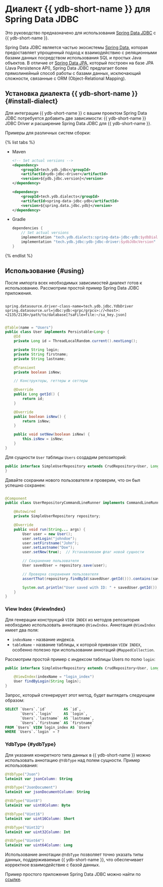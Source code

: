 # Диалект {{ ydb-short-name }} для Spring Data JDBC

Это руководство предназначено для использования [Spring Data JDBC](https://spring.io/projects/spring-data-jdbc) с {{ ydb-short-name }}.

Spring Data JDBC является частью экосистемы [Spring Data](https://spring.io/projects/spring-data), которая предоставляет упрощенный подход к взаимодействию с реляционными базами данных посредством использования SQL и простых Java объектов. В отличие от [Spring Data JPA](https://spring.io/projects/spring-data-jpa), который построен на базе JPA (Java Persistence API), Spring Data JDBC предлагает более прямолинейный способ работы с базами данных, исключающий сложности, связанные с ORM (Object-Relational Mapping).

## Установка диалекта {{ ydb-short-name }} {#install-dialect}

Для интеграции {{ ydb-short-name }} с вашим проектом Spring Data JDBC потребуется добавить две зависимости: {{ ydb-short-name }} JDBC Driver и расширение Spring Data JDBC для {{ ydb-short-name }}.

Примеры для различных систем сборки:

{% list tabs %}

- Maven

    ```xml
    <!-- Set actual versions -->
    <dependency>
        <groupId>tech.ydb.jdbc</groupId>
        <artifactId>ydb-jdbc-driver</artifactId>
        <version>${ydb.jdbc.version}</version>
    </dependency>

    <dependency>
        <groupId>tech.ydb.dialects</groupId>
        <artifactId>spring-data-jdbc-ydb</artifactId>
        <version>${spring.data.jdbc.ydb}</version> 
    </dependency>
    ```

- Gradle

    ```groovy
    dependencies {
        // Set actual versions
        implementation "tech.ydb.dialects:spring-data-jdbc-ydb:$ydbDialectVersion"
        implementation "tech.ydb.jdbc:ydb-jdbc-driver:$ydbJdbcVersion"
    }
    ```

{% endlist %}

## Использование {#using}

После импорта всех необходимых зависимостей диалект готов к использованию. Рассмотрим простой пример Spring Data JDBC приложения.

```properties

spring.datasource.driver-class-name=tech.ydb.jdbc.YdbDriver
spring.datasource.url=jdbc:ydb:<grpc/grpcs>://<host>:<2135/2136>/path/to/database[?saFile=file:~/sa_key.json]
```

```java

@Table(name = "Users")
public class User implements Persistable<Long> {
    @Id
    private Long id = ThreadLocalRandom.current().nextLong();

    private String login;
    private String firstname;
    private String lastname;

    @Transient
    private boolean isNew;

    // Конструкторы, геттеры и сеттеры

    @Override
    public Long getId() {
        return id;
    }

    @Override
    public boolean isNew() {
        return isNew;
    }

    public void setNew(boolean isNew) {
        this.isNew = isNew;
    }
}
```

Для сущности `User` таблицы `Users` создадим репозиторий:

```java
public interface SimpleUserRepository extends CrudRepository<User, Long> {
}
```

Давайте сохраним нового пользователя и проверим, что он был успешно сохранен:

```Java

@Component
public class UserRepositoryCommandLineRunner implements CommandLineRunner {

    @Autowired
    private SimpleUserRepository repository;

    @Override
    public void run(String... args) {
        User user = new User();
        user.setLogin("johndoe");
        user.setFirstname("John");
        user.setLastname("Doe");
        user.setNew(true);  // Устанавливаем флаг новой сущности

        // Сохранение пользователя
        User savedUser = repository.save(user);

        // Проверка сохранения пользователя
        assertThat(repository.findById(savedUser.getId())).contains(savedUser);

        System.out.println("User saved with ID: " + savedUser.getId());
    }
}
```

### View Index {#viewIndex}

Для генерации конструкций `VIEW INDEX` из методов репозитория необходимо использовать аннотацию `@ViewIndex`.
Аннотация `@ViewIndex` имеет два поля:

- `indexName` - название индекса.
- `tableName` - название таблицы, к которой привязан `VIEW INDEX`, особенно полезно при использовании аннотаций `@MappedCollection`.

Рассмотрим простой пример с индексом таблицы Users по полю `login`:

```Java
public interface SimpleUserRepository extends CrudRepository<User, Long> {

    @ViewIndex(indexName = "login_index")
    User findByLogin(String login);
}
```

Запрос, который сгенерирует этот метод, будет выглядеть следующим образом:

```sql
SELECT `Users`.`id`        AS `id`,
       `Users`.`login`     AS `login`,
       `Users`.`lastname`  AS `lastname`,
       `Users`.`firstname` AS `firstname`
FROM `Users` VIEW login_index AS `Users`
WHERE `Users`.`login` = ?
```

### YdbType {#ydbType}

Для указания конкретного типа данных в {{ ydb-short-name }} можно использовать аннотацию `@YdbType` над полем сущности.
Пример использования:

```kotlin
@YdbType("Json")
lateinit var jsonColumn: String

@YdbType("JsonDocument")
lateinit var jsonDocumentColumn: String

@YdbType("Uint8")
lateinit var uint8Column: Byte

@YdbType("Uint16")
lateinit var uint16Column: Short

@YdbType("Uint32")
lateinit var uint32Column: Int

@YdbType("Uint64")
lateinit var uint64Column: Long
```

Использование аннотации `@YdbType` позволяет точно указать типы данных, поддерживаемые {{ ydb-short-name }}, что обеспечивает корректное взаимодействие с базой данных.

Пример простого приложения Spring Data JDBC можно найти по [ссылке](https://github.com/ydb-platform/ydb-java-examples/tree/master/jdbc/spring-data-jdbc).
